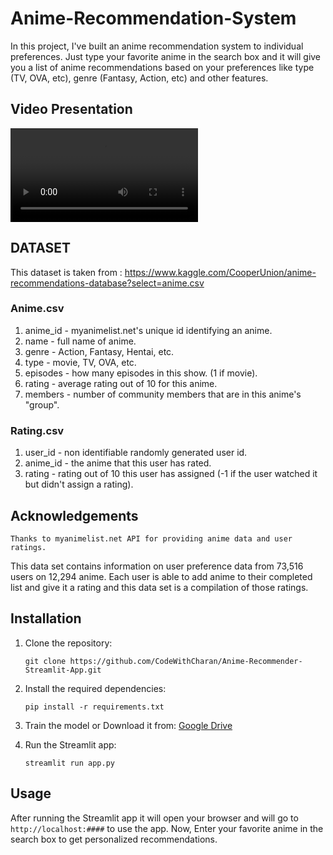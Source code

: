 # Anime-Recommendation-System

In this project, I've built an anime recommendation system to individual preferences. Just type your favorite anime in the search box and it will give you a list of anime recommendations based on your preferences like type (TV, OVA, etc), genre (Fantasy, Action, etc) and other features.

## Video Presentation
<video src="ARS-Video-Presentation.mp4" controls title="Title"></video>


## DATASET
This dataset is taken from : https://www.kaggle.com/CooperUnion/anime-recommendations-database?select=anime.csv <br/>

### Anime.csv

1. anime_id - myanimelist.net's unique id identifying an anime.
2. name - full name of anime.
3. genre - Action, Fantasy, Hentai, etc.
4. type - movie, TV, OVA, etc.
5. episodes - how many episodes in this show. (1 if movie).
6. rating - average rating out of 10 for this anime.
7. members - number of community members that are in this anime's "group".

### Rating.csv

1. user_id - non identifiable randomly generated user id.
2. anime_id - the anime that this user has rated.
3. rating - rating out of 10 this user has assigned (-1 if the user watched it but didn't assign a rating).

## Acknowledgements
`Thanks to myanimelist.net API for providing anime data and user ratings.`

This data set contains information on user preference data from 73,516 users on 12,294 anime. Each user is able to add anime to their completed list and give it a rating and this data set is a compilation of those ratings.

## Installation

1. Clone the repository:

   ```
   git clone https://github.com/CodeWithCharan/Anime-Recommender-Streamlit-App.git
   ```
2. Install the required dependencies:

    ```
    pip install -r requirements.txt
    ```
3. Train the model or Download it from: [Google Drive](https://drive.google.com/drive/folders/1Ab_E46FOMCBktotQgeHsUJ5IfIdW27VP?usp=sharing)

4. Run the Streamlit app:
    ```
    streamlit run app.py
    ```

## Usage
After running the Streamlit app it will open your browser and will go to `http://localhost:####` to use the app. Now, Enter your favorite anime in the search box to get personalized recommendations.